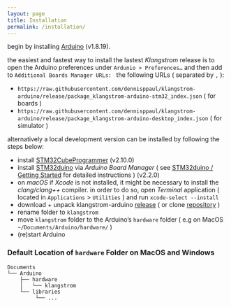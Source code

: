 ```yaml
---
layout: page
title: Installation
permalink: /installation/
---
```


begin by installing [Arduino](https://www.arduino.cc/en/software) (v1.8.19).

the easiest and fastest way to install the lastest *Klangstrom* release is to open the Arduino preferences under `Ardunio > Preferences…` and then add to `Additional Boards Manager URLs: ` the following URLs ( separated by `,` ):

- `https://raw.githubusercontent.com/dennisppaul/klangstrom-arduino/release/package_klangstrom-arduino-stm32_index.json` ( for boards )
- `https://raw.githubusercontent.com/dennisppaul/klangstrom-arduino/release/package_klangstrom-arduino-desktop_index.json` ( for simulator )

alternatively a local development version can be installed by following the steps below:

- install [STM32CubeProgrammer](https://www.st.com/en/development-tools/stm32cubeprog.html) (v2.10.0)
- install [STM32duino](https://github.com/stm32duino) via *Arduino Board Manager* ( see [STM32duino / Getting Started](https://github.com/stm32duino/Arduino_Core_STM32#getting-started) for detailed instructions ) (v2.2.0)
- on *macOS* if *Xcode* is not installed, it might be necessary to install the *clang/clang++* compiler. in order to do so, open *Terminal* application ( located in `Applications` > `Utilities` ) and run `xcode-select --install`  
- download + unpack klangstrom-arduino [release](https://github.com/dennisppaul/klangstrom-arduino/releases) ( or clone [repository](https://klangstrom-for-arduino.dennisppaul.de) )
- rename folder to `klangstrom`
- move `klangstrom` folder to the Arduino’s `hardware` folder ( e.g on MacOS `~/Documents/Arduino/hardware/` )
- (re)start Arduino

### Default Location of `hardware` Folder on MacOS and Windows

    Documents
    └── Arduino
        ├── hardware
        │   └── klangstrom
        └── libraries
             └── ...
